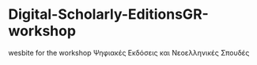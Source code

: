 # Digital-Scholarly-EditionsGR-workshop

wesbite for the workshop Ψηφιακές Εκδόσεις και Νεοελληνικές Σπουδές 
